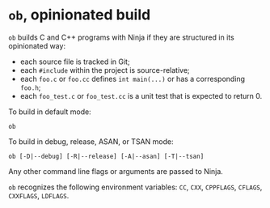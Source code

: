 `ob`, opinionated build
=======================

`ob` builds C and C++ programs with Ninja if they are structured in its opinionated way:
- each source file is tracked in Git;
- each `#include` within the project is source-relative;
- each `foo.c` or `foo.cc` defines `int main(...)` or has a corresponding `foo.h`;
- each `foo_test.c` or `foo_test.cc` is a unit test that is expected to return 0.

To build in default mode:

    ob

To build in debug, release, ASAN, or TSAN mode:

    ob [-D|--debug] [-R|--release] [-A|--asan] [-T|--tsan]

Any other command line flags or arguments are passed to Ninja.

`ob` recognizes the following environment variables:
`CC`, `CXX`, `CPPFLAGS`, `CFLAGS`, `CXXFLAGS`, `LDFLAGS`.
